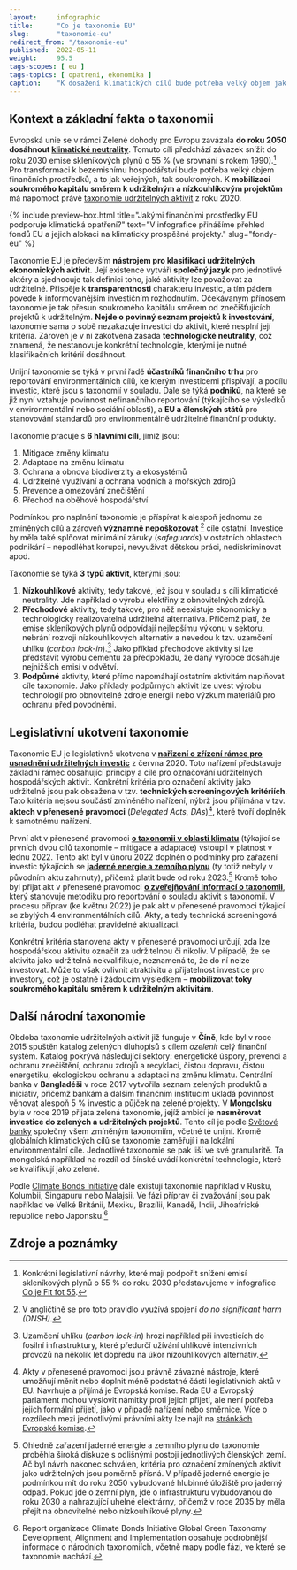 ```yaml
---
layout:     infographic
title:      "Co je taxonomie EU"
slug:       "taxonomie-eu"
redirect_from: "/taxonomie-eu"
published:  2022-05-11
weight:     95.5
tags-scopes: [ eu ]
tags-topics: [ opatreni, ekonomika ]
caption:    "K dosažení klimatických cílů bude potřeba velký objem jak veřejného, tak soukromého kapitálu. V rámci Evropské unie by k mobilizaci soukromého kapitálu měla napomoct právě taxonomie, přinášející klasifikaci udržitelných a klimatu přínosných aktivit."
---
```


## Kontext a základní fakta o taxonomii

Evropská unie se v rámci Zelené dohody pro Evropu zavázala **do roku 2050 dosáhnout [klimatické neutrality](https://faktaoklimatu.cz/explainery/uhlikova-neutralita?q=uhl%C3%ADkov%C3%A1)**. Tomuto cíli předchází závazek snížit do roku 2030 emise skleníkových plynů o 55 % (ve srovnání s rokem 1990).[^fit-for-55] Pro transformaci k bezemisnímu hospodářství bude potřeba velký objem finančních prostředků, a to jak veřejných, tak soukromých. K **mobilizaci soukromého kapitálu směrem k udržitelným a nízkouhlíkovým projektům** má napomoct právě [taxonomie udržitelných aktivit](https://ec.europa.eu/info/business-economy-euro/banking-and-finance/sustainable-finance/eu-taxonomy-sustainable-activities_en) z roku 2020.

{% include preview-box.html
    title="Jakými finančními prostředky EU podporuje klimatická opatření?"
    text="V infografice přinášíme přehled fondů EU a jejich alokaci na klimaticky prospěšné projekty."
    slug="fondy-eu"
%}

Taxonomie EU je především **nástrojem pro klasifikaci udržitelných ekonomických aktivit**. Její existence vytváří **společný jazyk** pro jednotlivé aktéry a sjednocuje tak definici toho, jaké aktivity lze považovat za udržitelné. Přispěje k **transparentnosti** charakteru investic, a tím pádem povede k informovanějším investičním rozhodnutím. Očekávaným přínosem taxonomie je tak přesun soukromého kapitálu směrem od znečišťujících projektů k udržitelným. **Nejde o povinný seznam projektů k investování**, taxonomie sama o sobě nezakazuje investici do aktivit, které nesplní její kritéria. Zároveň je v ní zakotvena zásada **technologické neutrality**, což znamená, že nestanovuje konkrétní technologie, kterými je nutné klasifikačních kritérií dosáhnout.

Unijní taxonomie se týká v první řadě **účastníků finančního trhu** pro reportování environmentálních cílů, ke kterým investicemi přispívají, a podílu investic, které jsou s taxonomií v souladu. Dále se týká **podniků**, na které se již nyní vztahuje povinnost nefinančního reportování (týkajícího se výsledků v environmentální nebo sociální oblasti), a **EU a členských států** pro stanovování standardů pro environmentálně udržitelné finanční produkty.

Taxonomie pracuje s **6 hlavními cíli**, jimiž jsou:
1. Mitigace změny klimatu
2. Adaptace na změnu klimatu
3. Ochrana a obnova biodiverzity a ekosystémů
4. Udržitelné využívání a ochrana vodních a mořských zdrojů
5. Prevence a omezování znečištění
6. Přechod na oběhové hospodářství

Podmínkou pro naplnění taxonomie je příspívat k alespoň jednomu ze zmíněných cílů a zároveň **významně nepoškozovat** [^dnsh] cíle ostatní. Investice by měla také splňovat minimální záruky (*safeguards*) v ostatních oblastech podnikání – nepodléhat korupci, nevyužívat dětskou práci, nediskriminovat apod.

Taxonomie se týká **3 typů aktivit**, kterými jsou:
1. **Nízkouhlíkové** aktivity, tedy takové, jež jsou v souladu s cíli klimatické neutrality. Jde například o výrobu elektřiny z obnovitelných zdrojů.
2. **Přechodové** aktivity, tedy takové, pro něž neexistuje ekonomicky a technologicky realizovatelná udržitelná alternativa. Přičemž platí, že emise skleníkových plynů odpovídají nejlepšímu výkonu v sektoru, nebrání rozvoji nízkouhlíkových alternativ a nevedou k tzv. uzamčení uhlíku (*carbon lock-in*).[^carbon-lock-in] Jako příklad přechodové aktivity si lze představit výrobu cementu za předpokladu, že daný výrobce dosahuje nejnižších emisí v odvětví.
3. **Podpůrné** aktivity, které přímo napomáhají ostatním aktivitám naplňovat cíle taxonomie. Jako příklady podpůrných aktivit lze uvést výrobu technologií pro obnovitelné zdroje energii nebo výzkum materiálů pro ochranu před povodněmi.

## Legislativní ukotvení taxonomie

Taxonomie EU je legislativně ukotvena v **[nařízení o zřízení rámce pro usnadnění udržitelných investic](https://eur-lex.europa.eu/legal-content/cs/TXT/?uri=CELEX:32020R0852)** z června 2020. Toto nařízení představuje základní rámec obsahující principy a cíle pro označování udržitelných hospodářských aktivit. Konkrétní kritéria pro označení aktivity jako udržitelné jsou pak obsažena v tzv. **technických screeningových kritériích**. Tato kritéria nejsou součástí zmíněného nařízení, nýbrž jsou přijímána v tzv. **aktech v přenesené pravomoci** (*Delegated Acts, DAs*)[^das], které tvoří doplněk k samotnému nařízení.

První akt v přenesené pravomoci **[o taxonomii v oblasti klimatu](https://eur-lex.europa.eu/legal-content/cs/TXT/?uri=CELEX%3A32021R2139)** (týkající se prvních dvou cílů taxonomie – mitigace a adaptace) vstoupil v platnost v lednu 2022. Tento akt byl v únoru 2022 doplněn o podmínky pro zařazení investic týkajících se **[jaderné energie a zemního plynu](https://eur-lex.europa.eu/legal-content/cs/TXT/?uri=PI_COM%3AC(2022)631&qid=1647359214328)** (ty totiž nebyly v původním aktu zahrnuty), přičemž platit bude od roku 2023.[^jadro-plyn] Kromě toho byl přijat akt v přenesené pravomoci **[o zveřejňování informací o taxonomii](https://eur-lex.europa.eu/legal-content/CS/TXT/HTML/?uri=CELEX:32021R2178&from=cs)**, který stanovuje metodiku pro reportování o souladu aktivit s taxonomií. V procesu příprav (ke květnu 2022) je pak akt v přenesené pravomoci týkající se zbylých 4 environmentálních cílů. Akty, a tedy technická screeningová kritéria, budou podléhat pravidelné aktualizaci.

Konkrétní kritéria stanovena akty v přenesené pravomoci určují, zda lze hospodářskou aktivitu označit za udržitelnou či nikoliv. V případě, že se aktivita jako udržitelná nekvalifikuje, neznamená to, že do ní nelze investovat. Může to však ovlivnit atraktivitu a přijatelnost investice pro investory, což je ostatně i žádoucím výsledkem – **mobilizovat toky soukromého kapitálu směrem k udržitelným aktivitám**.

## Další národní taxonomie

Obdoba taxonomie udržitelných aktivit již funguje v **Číně**, kde byl v roce 2015 spuštěn katalog zelených dluhopisů s cílem *ozelenit* celý finanční systém. Katalog pokrývá následující sektory: energetické úspory, prevenci a ochranu znečištění, ochranu zdrojů a recyklaci, čistou dopravu, čistou energetiku, ekologickou ochranu a adaptaci na změnu klimatu. Centrální banka v **Bangladéši** v roce 2017 vytvořila seznam zelených produktů a iniciativ, přičemž bankám a dalším finančním institucím ukládá povinnost věnovat alespoň 5 % investic a půjček na zelené projekty. V **Mongolsku** byla v roce 2019 přijata zelená taxonomie, jejíž ambicí je **nasměrovat investice do zelených a udržitelných projektů**. Tento cíl je podle [Světové banky](https://documents.worldbank.org/en/publication/documents-reports/documentdetail/953011593410423487/developing-a-national-green-taxonomy-a-world-bank-guide) společný všem zmíněným taxonomiím, včetné té unijní. Kromě globálních klimatických cílů se taxonomie zaměřují i na lokální environmentální cíle. Jednotlivé taxonomie se pak liší ve své granularitě. Ta mongolská například na rozdíl od čínské uvádí konkrétní technologie, které se kvalifikují jako zelené.

Podle [Climate Bonds Initiative](https://www.climatebonds.net/resources/reports/global-green-taxonomy-development-alignment-and-implementation) dále existují taxonomie například v Rusku, Kolumbii, Singapuru nebo Malajsii. Ve fázi příprav či zvažování jsou pak například ve Velké Británii, Mexiku, Brazílii, Kanadě, Indii, Jihoafrické republice nebo Japonsku.[^cbi]

## Zdroje a poznámky

[^fit-for-55]: Konkrétní legislativní návrhy, které mají podpořit snížení emisí skleníkových plynů o 55 % do roku 2030 představujeme v infografice [Co je Fit fot 55](https://faktaoklimatu.cz/infografiky/fit-for-55).
[^dnsh]: V angličtině se pro toto pravidlo využívá spojení *do no significant harm (DNSH)*.
[^carbon-lock-in]: Uzamčení uhlíku (*carbon lock-in*) hrozí například při investicích do fosilní infrastruktury, které předurčí užívání uhlíkově intenzivních provozů na několik let dopředu na úkor nízouhlíkových alternativ.
[^das]: Akty v přenesené pravomoci jsou právně závazné nástroje, které umožňují měnit nebo doplnit méně podstatné části legislativních aktů v EU. Navrhuje a příjímá je Evropská komise. Rada EU a Evropský parlament mohou vyslovit námitky proti jejich přijetí, ale není potřeba jejich formální přijetí, jako v případě nařízení nebo směrnice. Více o rozdílech mezi jednotlivými právními akty lze najít na [stránkách Evropské komise](https://ec.europa.eu/info/law/law-making-process/types-eu-law_cs).
[^jadro-plyn]: Ohledně zařazení jaderné energie a zemního plynu do taxonomie proběhla široká diskuze s odlišnými postoji jednotlivých členských zemí. Ač byl návrh nakonec schválen, kritéria pro označení zmínených aktivit jako udržitelných jsou poměrně přísná. V případě jaderné energie je podmínkou mít do roku 2050 vybudované hlubinné úložiště pro jaderný odpad. Pokud jde o zemní plyn, jde o infrastrukturu vybudovanou do roku 2030 a nahrazující uhelné elektrárny, přičemž v roce 2035 by měla přejít na obnovitelné nebo nízkouhlíkové plyny.
[^cbi]: Report organizace Climate Bonds Initiative Global Green Taxonomy Development, Alignment and Implementation obsahuje podrobnější informace o národních taxonomiích, včetně mapy podle fází, ve které se taxonomie nachází.

